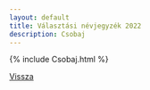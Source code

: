 ```yaml
---
layout: default
title: Választási névjegyzék 2022
description: Csobaj
---
```


{% include Csobaj.html %}

[Vissza](./)
